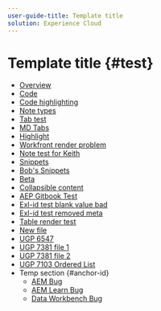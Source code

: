 ```yaml
---
user-guide-title: Template title
solution: Experience Cloud
---
```


# Template title {#test}

+ [Overview](toc-overview.md)
+ [Code](code.md)
+ [Code highlighting](code-highlighting.md)
+ [Note types](note-types.md)
+ [Tab test](tabs.md)
+ [MD Tabs](mdtabs.md)
+ [Highlight](highlight.md)
+ [Workfront render problem](workfront-render-problem.md)
+ [Note test for Keith](note-test.md)
+ [Snippets](snippets.md)
+ [Bob's Snippets](snippets-bob.md)
+ [Beta](beta.md)
+ [Collapsible content](collapsible-content.md)
+ [AEP Gitbook Test](gitbook.md)
+ [Exl-id test blank value bad](exlid-test-blank.md)
+ [Exl-id test removed meta](exlid-test-none.md)
+ [Table render test](table-render-test.md)
+ [New file](newfile.md)
+ [UGP 6547](ugp-6547.md)
+ [UGP 7381 file 1](ugp-7381-commerce-admin-b2b-install.md)
+ [UGP 7381 file 2](ugp-7381-commerce-merchant-install.md)
+ [UGP 7103 Ordered List](ugp-7103.md)
+ Temp section {#anchor-id}
  + [AEM Bug](aembug.md)
  + [AEM Learn Bug](aemlearnbug.md)
  + [Data Workbench Bug](dwbbug.md)

<!--


Articles must be added to this TOC file in order to render.

Use this list format to specify links to articles and section headings that expand and collapse in the left rail of the user guide.

An article link CANNOT be used as a section heading.
-->
